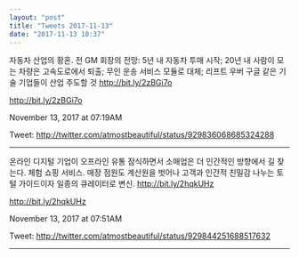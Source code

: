 ```yaml
---
layout: "post"
title: "Tweets 2017-11-13"
date: "2017-11-13 10:37"
---
```



자동차 산업의 황혼. 전 GM 회장의 전망: 5년 내 자동차 투매 시작; 20년 내 사람이 모는 차량은 고속도로에서 퇴출; 무인 운송 서비스 모듈로 대체; 리프트 우버 구글 같은 기술 기업들이 산업 주도할 것 http://bit.ly/2zBGi7o



http://bit.ly/2zBGi7o



November 13, 2017 at 07:19AM



Tweet: http://twitter.com/atmostbeautiful/status/929836068685324288



----------------------------------



온라인 디지털 기업이 오프라인 유통 잠식하면서 소매업은 더 인간적인 방향에서 길 찾는다. 체험 쇼핑 서비스. 매장 점원도 계산원을 벗어나 고객과 인간적 친밀감 나누는 토털 가이드이자 일종의 큐레이터로 변신.  http://bit.ly/2hqkUHz



http://bit.ly/2hqkUHz



November 13, 2017 at 07:51AM



Tweet: http://twitter.com/atmostbeautiful/status/929844251688517632



----------------------------------
